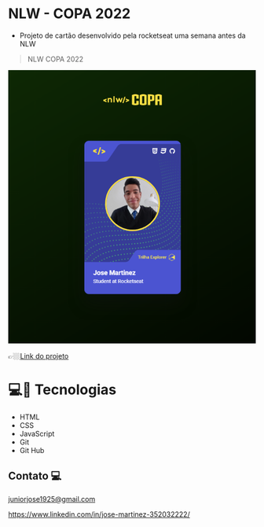 # NLW - COPA 2022 

- Projeto de cartão desenvolvido pela rocketseat uma semana antes da NLW

> NLW COPA 2022

![preview](./.github/card.png)

👉🏼[Link do projeto](https://nlw-copa-2022.netlify.app/)


#  💻🔧 Tecnologias

- HTML
- CSS
- JavaScript
- Git
- Git Hub


## Contato 💻

juniorjose1925@gmail.com


https://www.linkedin.com/in/jose-martinez-352032222/
